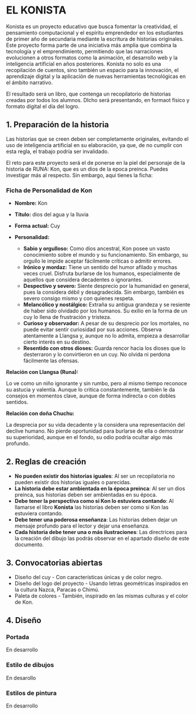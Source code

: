 # EL KONISTA

Konista es un proyecto educativo que busca fomentar la creatividad, el pensamiento computacional y el espíritu emprendedor en los estudiantes de primer año de secundaria mediante la escritura de historias originales. Este proyecto forma parte de una iniciativa más amplia que combina la tecnología y el emprendimiento, permitiendo que las narraciones evolucionen a otros formatos como la animación, el desarrollo web y la inteligencia artificial en años posteriores. Konista no solo es una recopilación de cuentos, sino también un espacio para la innovación, el aprendizaje digital y la aplicación de nuevas herramientas tecnológicas en el ámbito narrativo.

El resultado será un libro, que contenga un recopilatorio de historias creadas por todos los alumnos. DIcho será presentando, en formaot físico y formato digital el día del logro.

## 1. Preparación de la historia

Las historias que se creen deben ser completamente originales, evitando el uso de inteligencia artificial en su elaboración, ya que, de no cumplir con esta regla, el trabajo podría ser invalidado.

El reto para este proyecto será el de ponerse en la piel del personaje de la historia de RUNA: Kon, que es un dios de la epoca preinca. Puedes investigar más al respecto. Sin embargo, aqui tienes la ficha:

### Ficha de Personalidad de Kon

- **Nombre:** Kon
- **Título:** dios del agua y la lluvia
- **Forma actual:** Cuy
- **Personalidad:**

    - **Sabio y orgulloso:** Como dios ancestral, Kon posee un vasto conocimiento sobre el mundo y su funcionamiento. Sin embargo, su orgullo le impide aceptar fácilmente críticas o admitir errores.
    - **Irónico y mordaz:** Tiene un sentido del humor afilado y muchas veces cruel. Disfruta burlarse de los humanos, especialmente de aquellos que considera decadentes o ignorantes.
    - **Despectivo y severo:** Siente desprecio por la humanidad en general, pues la considera débil y desagradecida. Sin embargo, también es severo consigo mismo y con quienes respeta.
    - **Melancólico y nostálgico:** Extraña su antigua grandeza y se resiente de haber sido olvidado por los humanos. Su exilio en la forma de un cuy lo llena de frustración y tristeza.
    - **Curioso y observador:** A pesar de su desprecio por los mortales, no puede evitar sentir curiosidad por sus acciones. Observa atentamente a Llangsa y, aunque no lo admita, empieza a desarrollar cierto interés en su destino.
    - **Resentido con otros dioses:** Guarda rencor hacia los dioses que lo desterraron y lo convirtieron en un cuy. No olvida ni perdona fácilmente las ofensas.

**Relación con Llangsa (Runa):**

Lo ve como un niño ignorante y sin rumbo, pero al mismo tiempo reconoce su astucia y valentía. Aunque lo critica constantemente, también le da consejos en momentos clave, aunque de forma indirecta o con dobles sentidos.

**Relación con doña Chuchu:**

La desprecia por su vida decadente y la considera una representación del declive humano. No pierde oportunidad para burlarse de ella o demostrar su superioridad, aunque en el fondo, su odio podría ocultar algo más profundo.

## 2. Reglas de creación

- **No pueden existir dos historias iguales**: Al ser un recopilatoria no pueden existir dos historias iguales o parecidas.
- **La historia debe estar ambientada en la época preinca**: Al ser un dios preinca, sus historias deben ser ambientadas en su época.
- **Debe tener la perspectiva como si Kon lo estuviera contando**: Al llamarse el libro **Konista** las historias deben ser como si Kon las estuviera contando.
- **Debe tener una poderosa enseñanza**: Las historias deben dejar un mensaje profundo para el lector y dejar una enseñanza.
- **Cada historia debe tener una o más ilustraciones**: Las directrices para la creación del dibujo las podrás observar en el apartado diseño de este documento.

## 3. Convocatorias abiertas

- Diseño del cuy - Con características únicas y de color negro.
- Diseño del logo del proyecto - Usando letras geométricas inspirados en la cultura Nazca, Paracas o Chimú.
- Paleta de colores - También, inspirado en las mismas culturas y el color de Kon.

## 4. Diseño

### Portada

En desarrollo

### Estilo de dibujos

En desarollo

### Estilos de pintura

En desarrollo


